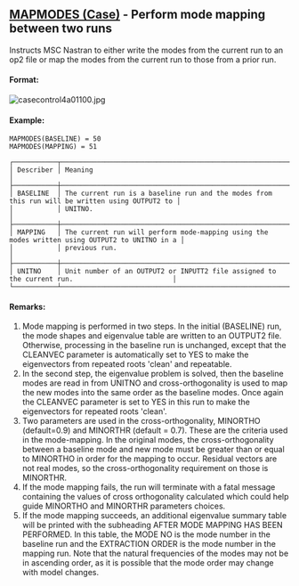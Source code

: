 ## [MAPMODES (Case)](https://help.hexagonmi.com/bundle/MSC_Nastran_2022.4/page/Nastran_Combined_Book/qrg/casecontrol4a/TOC.MAPMODES.Case1.xhtml) - Perform mode mapping between two runs

Instructs MSC Nastran to either write the modes from the current run to an op2 file or map the modes from the current run to those from a prior run.

#### Format:

![casecontrol4a01100.jpg](https://help-be.hexagonmi.com/bundle/MSC_Nastran_2022.4/page/Nastran_Combined_Book/qrg/casecontrol4a/../../../assets/casecontrol4a01100.jpg?_LANG=enus)  

#### Example:

```nastran
MAPMODES(BASELINE) = 50
MAPMODES(MAPPING) = 51
```

```text
┌───────────┬────────────────────────────────────────────────────────────────────────────────────────────────┐
│ Describer │ Meaning                                                                                        │
├───────────┼────────────────────────────────────────────────────────────────────────────────────────────────┤
│ BASELINE  │ The current run is a baseline run and the modes from this run will be written using OUTPUT2 to │
│           │ UNITNO.                                                                                        │
├───────────┼────────────────────────────────────────────────────────────────────────────────────────────────┤
│ MAPPING   │ The current run will perform mode-mapping using the modes written using OUTPUT2 to UNITNO in a │
│           │ previous run.                                                                                  │
├───────────┼────────────────────────────────────────────────────────────────────────────────────────────────┤
│ UNITNO    │ Unit number of an OUTPUT2 or INPUTT2 file assigned to the current run.                         │
└───────────┴────────────────────────────────────────────────────────────────────────────────────────────────┘
```

#### Remarks:

1. Mode mapping is performed in two steps. In the initial (BASELINE) run, the mode shapes and eigenvalue table are written to an OUTPUT2 file. Otherwise, processing in the baseline run is unchanged, except that the CLEANVEC parameter is automatically set to YES to make the eigenvectors from repeated roots 'clean' and repeatable.
2. In the second step, the eigenvalue problem is solved, then the baseline modes are read in from UNITNO and cross-orthogonality is used to map the new modes into the same order as the baseline modes. Once again the CLEANVEC parameter is set to YES in this run to make the eigenvectors for repeated roots 'clean'.
3. Two parameters are used in the cross-orthogonality, MINORTHO (default=0.9) and MINORTHR (default = 0.7). These are the criteria used in the mode-mapping. In the original modes, the cross-orthogonality between a baseline mode and new mode must be greater than or equal to MINORTHO in order for the mapping to occur. Residual vectors are not real modes, so the cross-orthogonality requirement on those is MINORTHR.
4. If the mode mapping fails, the run will terminate with a fatal message containing the values of cross orthogonality calculated which could help guide MINORTHO and MINORTHR parameters choices.
5. If the mode mapping succeeds, an additional eigenvalue summary table will be printed with the subheading AFTER MODE MAPPING HAS BEEN PERFORMED. In this table, the MODE NO is the mode number in the baseline run and the EXTRACTION ORDER is the mode number in the mapping run. Note that the natural frequencies of the modes may not be in ascending order, as it is possible that the mode order may change with model changes.
